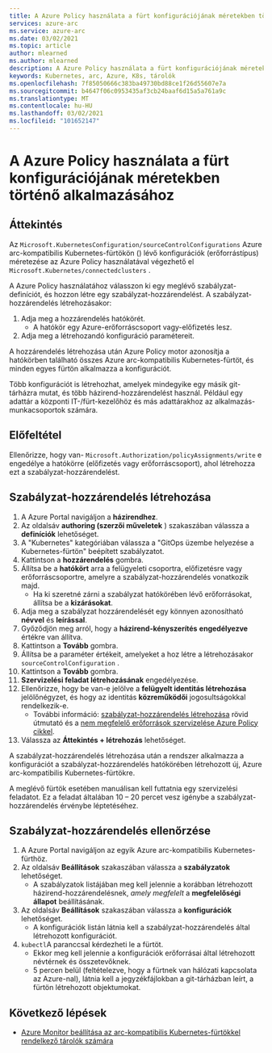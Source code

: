 ```yaml
---
title: A Azure Policy használata a fürt konfigurációjának méretekben történő alkalmazásához
services: azure-arc
ms.service: azure-arc
ms.date: 03/02/2021
ms.topic: article
author: mlearned
ms.author: mlearned
description: A Azure Policy használata a fürt konfigurációjának méretekben történő alkalmazásához
keywords: Kubernetes, arc, Azure, K8s, tárolók
ms.openlocfilehash: 7f85050666c383ba49730bd88ce1f26d55607e7a
ms.sourcegitcommit: b4647f06c0953435af3cb24baaf6d15a5a761a9c
ms.translationtype: MT
ms.contentlocale: hu-HU
ms.lasthandoff: 03/02/2021
ms.locfileid: "101652147"
---
```

# <a name="use-azure-policy-to-apply-cluster-configurations-at-scale"></a>A Azure Policy használata a fürt konfigurációjának méretekben történő alkalmazásához

## <a name="overview"></a>Áttekintés

Az `Microsoft.KubernetesConfiguration/sourceControlConfigurations` Azure arc-kompatibilis Kubernetes-fürtökön () lévő konfigurációk (erőforrástípus) méretezése az Azure Policy használatával végezhető el `Microsoft.Kubernetes/connectedclusters` .

A Azure Policy használatához válasszon ki egy meglévő szabályzat-definíciót, és hozzon létre egy szabályzat-hozzárendelést. A szabályzat-hozzárendelés létrehozásakor:
1. Adja meg a hozzárendelés hatókörét.
    * A hatókör egy Azure-erőforráscsoport vagy-előfizetés lesz. 
2. Adja meg a létrehozandó konfiguráció paramétereit. 

A hozzárendelés létrehozása után Azure Policy motor azonosítja a hatókörben található összes Azure arc-kompatibilis Kubernetes-fürtöt, és minden egyes fürtön alkalmazza a konfigurációt.

Több konfigurációt is létrehozhat, amelyek mindegyike egy másik git-tárházra mutat, és több házirend-hozzárendelést használ. Például egy adattár a központi IT-/fürt-kezelőhöz és más adattárakhoz az alkalmazás-munkacsoportok számára.

## <a name="prerequisite"></a>Előfeltétel

Ellenőrizze, hogy van- `Microsoft.Authorization/policyAssignments/write` e engedélye a hatókörre (előfizetés vagy erőforráscsoport), ahol létrehozza ezt a szabályzat-hozzárendelést.

## <a name="create-a-policy-assignment"></a>Szabályzat-hozzárendelés létrehozása

1. A Azure Portal navigáljon a **házirendhez**.
1. Az oldalsáv **authoring (szerzői műveletek** ) szakaszában válassza a **definíciók** lehetőséget.
1. A "Kubernetes" kategóriában válassza a "GitOps üzembe helyezése a Kubernetes-fürtön" beépített szabályzatot. 
1. Kattintson a **hozzárendelés** gombra.
1. Állítsa be a **hatókört** arra a felügyeleti csoportra, előfizetésre vagy erőforráscsoportre, amelyre a szabályzat-hozzárendelés vonatkozik majd.
    * Ha ki szeretné zárni a szabályzat hatókörében lévő erőforrásokat, állítsa be a **kizárásokat**.
1. Adja meg a szabályzat hozzárendelését egy könnyen azonosítható **névvel** és **leírással**.
1. Győződjön meg arról, hogy a **házirend-kényszerítés** **engedélyezve** értékre van állítva.
1. Kattintson a **Tovább** gombra.
1. Állítsa be a paraméter értékeit, amelyeket a hoz létre a létrehozásakor `sourceControlConfiguration` .
1. Kattintson a **Tovább** gombra.
1. **Szervizelési feladat létrehozásának** engedélyezése.
1. Ellenőrizze, hogy be van-e jelölve a **felügyelt identitás létrehozása** jelölőnégyzet, és hogy az identitás **közreműködői** jogosultságokkal rendelkezik-e. 
    * További információ: [szabályzat-hozzárendelés létrehozása](../../governance/policy/assign-policy-portal.md) rövid útmutató és a [nem megfelelő erőforrások szervizelése Azure Policy cikkel](../../governance/policy/how-to/remediate-resources.md).
1. Válassza az **Áttekintés + létrehozás** lehetőséget.

A szabályzat-hozzárendelés létrehozása után a rendszer alkalmazza a konfigurációt a szabályzat-hozzárendelés hatókörében létrehozott új, Azure arc-kompatibilis Kubernetes-fürtökre.

A meglévő fürtök esetében manuálisan kell futtatnia egy szervizelési feladatot. Ez a feladat általában 10 – 20 percet vesz igénybe a szabályzat-hozzárendelés érvénybe léptetéséhez.

## <a name="verify-a-policy-assignment"></a>Szabályzat-hozzárendelés ellenőrzése

1. A Azure Portal navigáljon az egyik Azure arc-kompatibilis Kubernetes-fürthöz.
1. Az oldalsáv **Beállítások** szakaszában válassza a **szabályzatok** lehetőséget. 
    * A szabályzatok listájában meg kell jelennie a korábban létrehozott házirend-hozzárendelésnek, *amely megfelelt* a **megfelelőségi állapot** beállításának.
1. Az oldalsáv **Beállítások** szakaszában válassza a **konfigurációk** lehetőséget.
    * A konfigurációk listán látnia kell a szabályzat-hozzárendelés által létrehozott konfigurációt.
1. `kubectl`A paranccsal kérdezheti le a fürtöt. 
    * Ekkor meg kell jelennie a konfigurációk erőforrásai által létrehozott névtérnek és összetevőknek.
    * 5 percen belül (feltételezve, hogy a fürtnek van hálózati kapcsolata az Azure-nal), látnia kell a jegyzékfájlokban a git-tárházban leírt, a fürtön létrehozott objektumokat.

## <a name="next-steps"></a>Következő lépések

* [Azure Monitor beállítása az arc-kompatibilis Kubernetes-fürtökkel rendelkező tárolók számára](../../azure-monitor/containers/container-insights-enable-arc-enabled-clusters.md)
